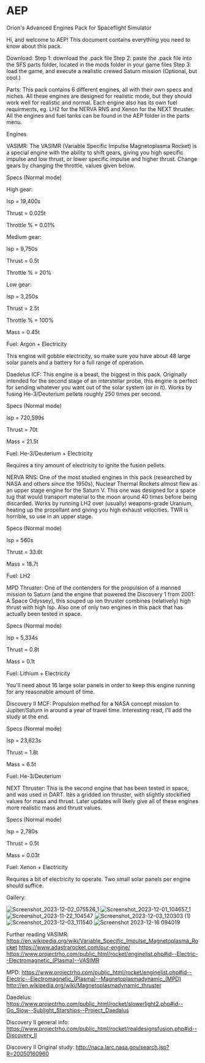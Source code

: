 # AEP
Orion's Advanced Engines Pack for Spaceflight Simulator

Hi, and welcome to AEP! This document contains everything you need to know about this pack.

Download:
Step 1: download the .pack file
Step 2: paste the .pack file into the SFS parts folder, located in the mods folder in your game files
Step 3: load the game, and execute a realistic crewed Saturn mission (Optional, but cool.)

Parts:
This pack contains 6 different engines, all with their own specs and niches. All these engines are designed for realistic mode, but they should work well for realistic and normal. Each engine also has its own fuel requirments, eg. LH2 for the NERVA RNS and Xenon for the NEXT thruster. All the engines and fuel tanks can be found in the AEP folder in the parts menu.

Engines

VASIMR:
The VASIMR (Variable Specific Impulse Magnetoplasma Rocket) is a special engine with the ability to shift gears, giving you high specific impulse and low thrust, or lower specific impulse and higher thrust. Change gears by changing the throttle, values given below.

Specs (Normal mode)

High gear:
  
  Isp = 19,400s
  
  Thrust = 0.025t
  
  Throttle % = 0.01%

Medium gear:
  
  Isp = 9,750s
  
  Thrust = 0.5t
  
  Throttle % = 20%

Low gear:
  
  Isp = 3,250s
  
  Thrust = 2.5t
  
  Throttle % = 100%

Mass = 0.45t

Fuel: Argon + Electricity

This engine will gobble electricity, so make sure you have about 48 large solar panels and a battery for a full range of operation.


Daedelus ICF:
This engine is a beast, the biggest in this pack. Originally intended for the second stage of an interstellar probe, this engine is perfect for sending whatever you want out of the solar system (or in it). Works by fusing He-3/Deuterium pellets roughly 250 times per second.

Specs (Normal mode)
  
  Isp = 720,599s
  
  Thrust = 70t
  
  Mass = 21.5t
  
  Fuel: He-3/Deuterium + Electricity
  
  Requires a tiny amount of electricity to ignite the fusion pellets.


NERVA RNS:
One of the most studied engines in this pack (researched by NASA and others since the 1950s), Nuclear Thermal Rockets almost flew as an upper stage engine for the Saturn V. This one was designed for a space tug that would transport material to the moon around 40 times before being discarded. Works by running LH2 over (usually) weapons-grade Uranium, heating up the propellant and giving you high exhaust velocities. TWR is horrible, so use in an upper stage.

Specs (Normal mode)
  
  Isp = 560s
  
  Thrust = 33.6t
  
  Mass = 18.7t
  
  Fuel: LH2


MPD Thruster:
One of the contenders for the propulsion of a manned mission to Saturn (and the engine that powered the Discovery 1 from 2001: A Space Odyssey), this souped up ion thruster combines (relatively) high thrust with high Isp. Also one of only two engines in this pack that has actually been tested in space.

Specs (Normal mode)
  
  Isp = 5,334s
  
  Thrust = 0.8t
  
  Mass = 0.1t
  
  Fuel: Lithium + Electricity
  
  You'll need about 16 large solar panels in order to keep this engine running for any reasonable amount of time.


Discovery II MCF:
Propulsion method for a NASA concept mission to Jupiter/Saturn in around a year of travel time. Interesting read, I'll add the study at the end.

Specs (Normal mode)
  
  Isp = 23,623s
  
  Thrust = 1.8t
  
  Mass = 6.5t
  
  Fuel: He-3/Deuterium


NEXT Thruster:
This is the second engine that has been tested in space, and was used in DART. Itès a gridded ion thruster, with slightly stockified values for mass and thrust. Later updates will likely give all of these engines more realistic mass and thrust values.

Specs (Normal mode)
  
  Isp = 2,780s
  
  Thrust = 0.5t
  
  Mass = 0.03t
  
  Fuel: Xenon + Electricity
  
  Requires a bit of electricity to operate. Two small solar panels per engine should suffice.

Gallery:

![Screenshot_2023-12-02_075526_1](https://github.com/Orion-CSAT/AEP/assets/150719581/362925ef-c1f9-4bae-89ed-417bdac92b86)
![Screenshot_2023-12-01_104657_1](https://github.com/Orion-CSAT/AEP/assets/150719581/46975f93-1af6-4336-9aab-37876ec85583)
![Screenshot_2023-11-22_104547](https://github.com/Orion-CSAT/AEP/assets/150719581/489601c0-a48c-409b-95a4-cfc7bf7e042e)
![Screenshot_2023-12-03_120303 (1)](https://github.com/Orion-CSAT/AEP/assets/150719581/85d66e1b-b5ec-4648-955d-e5aed8c7bad7)
![Screenshot_2023-12-03_111540](https://github.com/Orion-CSAT/AEP/assets/150719581/9b606873-1faa-435a-ad2f-bea98b11ab8d)
![Screenshot 2023-12-16 094019](https://github.com/Orion-CSAT/AEP/assets/150719581/59f0e3e7-4b78-4eaf-bd84-76a03aaf76c2)


Further reading
VASIMR:
https://en.wikipedia.org/wiki/Variable_Specific_Impulse_Magnetoplasma_Rocket
https://www.adastrarocket.com/our-engine/
https://www.projectrho.com/public_html/rocket/enginelist.php#id--Electric--Electromagnetic_(Plasma)--VASIMR

MPD:
https://www.projectrho.com/public_html/rocket/enginelist.php#id--Electric--Electromagnetic_(Plasma)--Magnetoplasmadynamic_(MPD)
http://en.wikipedia.org/wiki/Magnetoplasmadynamic_thruster

Daedelus:
https://www.projectrho.com/public_html/rocket/slowerlight2.php#id--Go_Slow--Sublight_Starships--Project_Daedalus

Discovery II general info:
https://www.projectrho.com/public_html/rocket/realdesignsfusion.php#id--Discovery_II

Discovery II Original study:
http://naca.larc.nasa.gov/search.jsp?R=20050160960

